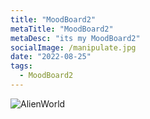 ```yaml
---
title: "MoodBoard2"
metaTitle: "MoodBoard2"
metaDesc: "its my MoodBoard2"
socialImage: /manipulate.jpg
date: "2022-08-25"
tags:
  - MoodBoard2
---
```


![AlienWorld](https://github.com/KabakaWilliam/wills-blog/blob/main/BlogPics/moodBoard/pollock.tiff?raw=true)
